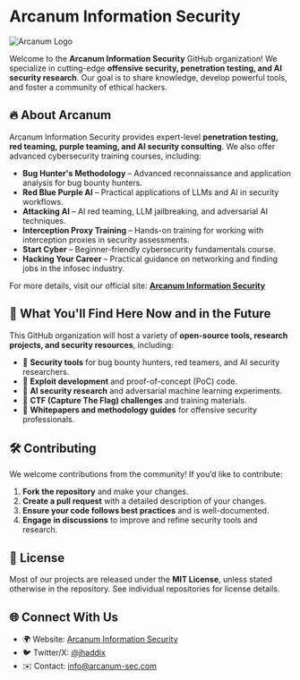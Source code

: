 # Arcanum Information Security

![Arcanum Logo](https://arcanum-sec.com/logo.png)

Welcome to the **Arcanum Information Security** GitHub organization! We specialize in cutting-edge **offensive security, penetration testing, and AI security research**. Our goal is to share knowledge, develop powerful tools, and foster a community of ethical hackers.

## 🔥 About Arcanum

Arcanum Information Security provides expert-level **penetration testing, red teaming, purple teaming, and AI security consulting**. We also offer advanced cybersecurity training courses, including:

- **Bug Hunter's Methodology** – Advanced reconnaissance and application analysis for bug bounty hunters.
- **Red Blue Purple AI** – Practical applications of LLMs and AI in security workflows.
- **Attacking AI** – AI red teaming, LLM jailbreaking, and adversarial AI techniques.
- **Interception Proxy Training** – Hands-on training for working with interception proxies in security assessments.
- **Start Cyber** – Beginner-friendly cybersecurity fundamentals course.
- **Hacking Your Career** – Practical guidance on networking and finding jobs in the infosec industry.

For more details, visit our official site: **[Arcanum Information Security](https://arcanum-sec.com)**

## 🚀 What You'll Find Here Now and in the Future
This GitHub organization will host a variety of **open-source tools, research projects, and security resources**, including:

- 🔹 **Security tools** for bug bounty hunters, red teamers, and AI security researchers.
- 🔹 **Exploit development** and proof-of-concept (PoC) code.
- 🔹 **AI security research** and adversarial machine learning experiments.
- 🔹 **CTF (Capture The Flag) challenges** and training materials.
- 🔹 **Whitepapers and methodology guides** for offensive security professionals.

## 🛠️ Contributing
We welcome contributions from the community! If you’d like to contribute:

1. **Fork the repository** and make your changes.
2. **Create a pull request** with a detailed description of your changes.
3. **Ensure your code follows best practices** and is well-documented.
4. **Engage in discussions** to improve and refine security tools and research.


## 📜 License
Most of our projects are released under the **MIT License**, unless stated otherwise in the repository. See individual repositories for license details.

## 🌐 Connect With Us
- 🌍 Website: [Arcanum Information Security](https://arcanum-sec.com)
- 🐦 Twitter/X: [@jhaddix](https://x.com/jhaddix)
- ✉️ Contact: [info@arcanum-sec.com](mailto:info@arcanum-sec.com)
